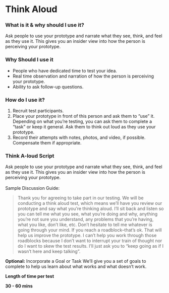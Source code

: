 # Think Aloud

### What is it & why should I use it?&#x20;

Ask people to use your prototype and narrate what they see, think, and feel as they use it. This gives you an insider view into how the person is perceiving your prototype.

### Why Should I use it

* People who have dedicated time to test your idea.
* &#x20;Real time observation and narration of how the person is perceiving your prototype.&#x20;
* Ability to ask follow-up questions.

### How do I use it?&#x20;

1. Recruit test participants.&#x20;
2. Place your prototype in front of this person and ask them to “use” it. Depending on what you’re testing, you can ask them to complete a “task” or keep it general. Ask them to think out loud as they use your prototype.
3. Record their attempts with notes, photos, and video, if possible. Compensate them if appropriate.

### Think A-loud  Script&#x20;

Ask people to use your prototype and narrate what they see, think, and feel as they use it. This gives you an insider view into how the person is perceiving your prototype. \
\
Sample Discussion Guide:&#x20;

> Thank you for agreeing to take part in our testing. We will be conducting a think aloud test, which means we’ll have you review our prototype and say what you’re thinking aloud. I’ll sit back and listen so you can tell me what you see, what you’re doing and why, anything you’re not sure you understand, any problems that you’re having, what you like, don’t like, etc. Don’t hesitate to tell me whatever is going through your mind. If you reach a roadblock–that’s ok. That will help us improve the prototype. I can’t help you work through those roadblocks because I don’t want to interrupt your train of thought nor do I want to skew the test results. I’ll just ask you to “keep going as if I wasn’t here and keep talking”.

**Optional:** Incorporate a Goal or Task We’ll give you a set of goals to complete to help us learn about what works and what doesn’t work.

**Length of time per test**

**30 - 60 mins**





